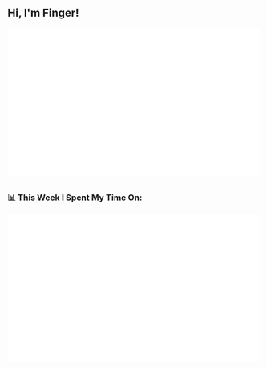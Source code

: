 <h2> Hi, I'm Finger!</h2>

<img align="right" src="https://raw.githubusercontent.com/spianmo/github-stats/master/generated/overview.svg#gh-light-mode-only">

<!-- <img align="right" height="160em" src="https://github-readme-stats-eight-theta.vercel.app/api/top-langs/?username=spianmo&layout=compact&langs_count=8&theme=algolia"/>	 -->
	
```go
package main

type Me struct {
	Name   string
	Job    string
	Code   string
	Skills string
}

func main() {
	me := &Me{
		Name:   "Finger",
		Job:    "Client-side Engineer",
		Code:   "Java and C++ and Others",
		Skills: "Android Security NLP ^o^",
	}
	_ = me
}
```


<h3>📊 This Week I Spent My Time On:</h3>
<img align='right' src="https://raw.githubusercontent.com/spianmo/github-stats/master/generated/languages.svg#gh-light-mode-only">

<!--START_SECTION:waka-->

```text
Vue.js                   53 mins         ██████████████████▓░░░░░░   74.52 %
TypeScript               15 mins         █████▒░░░░░░░░░░░░░░░░░░░   21.66 %
JavaScript               1 min           ▒░░░░░░░░░░░░░░░░░░░░░░░░   01.55 %
GitIgnore file           0 secs          ▒░░░░░░░░░░░░░░░░░░░░░░░░   01.32 %
AlibabaCloudROS (JSON)   0 secs          ░░░░░░░░░░░░░░░░░░░░░░░░░   00.54 %
JSON                     0 secs          ░░░░░░░░░░░░░░░░░░░░░░░░░   00.28 %
```

<!--END_SECTION:waka-->
